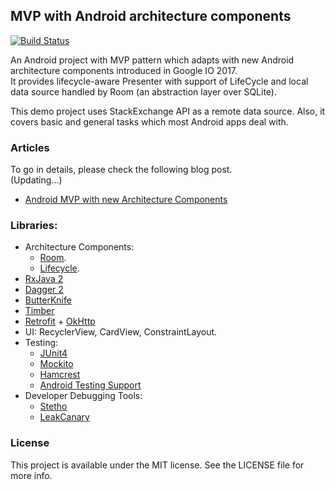 ## MVP with Android architecture components

[![Build Status](https://travis-ci.org/quangctkm9207/mvp-android-arch-component.svg?branch=master)](https://travis-ci.org/quangctkm9207/mvp-android-arch-component)  

An Android project with MVP pattern which adapts with new Android architecture components introduced in Google IO 2017.    
It provides lifecycle-aware Presenter with support of LifeCycle and local data source handled by Room (an abstraction layer over SQLite).


This demo project uses StackExchange API as a remote data source.
Also, it covers basic and general tasks which most Android apps deal with.

### Articles
To go in details, please check the following blog post.  
(Updating...)
* [Android MVP with new Architecture Components](https://blog.mindorks.com/android-mvp-with-new-architecture-components-7627b7cb8491)

### Libraries:  
* Architecture Components:  
  * [Room](https://developer.android.com/reference/android/arch/persistence/room/package-summary.html).
  * [Lifecycle](https://developer.android.com/reference/android/arch/lifecycle/package-summary.html).
* [RxJava 2](https://github.com/ReactiveX/RxJava)
* [Dagger 2](https://github.com/google/dagger)
* [ButterKnife](https://github.com/JakeWharton/butterknife)
* [Timber](https://github.com/naman14/Timber)
* [Retrofit](https://github.com/square/retrofit) + [OkHttp](https://github.com/square/okhttp)
* UI: RecyclerView, CardView, ConstraintLayout.
* Testing:
  * [JUnit4](https://github.com/junit-team/junit4)
  * [Mockito](https://github.com/mockito/mockito)
  * [Hamcrest](https://github.com/hamcrest/JavaHamcrest)
  * [Android Testing Support](https://google.github.io/android-testing-support-library/)
* Developer Debugging Tools:
  * [Stetho](https://github.com/facebook/stetho)
  * [LeakCanary](https://github.com/square/leakcanary)
### License
This project is available under the MIT license. See the LICENSE file for more info.